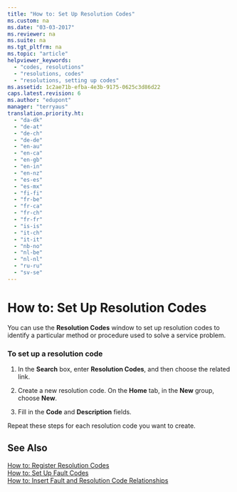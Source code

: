 ```yaml
---
title: "How to: Set Up Resolution Codes"
ms.custom: na
ms.date: "03-03-2017"
ms.reviewer: na
ms.suite: na
ms.tgt_pltfrm: na
ms.topic: "article"
helpviewer_keywords: 
  - "codes, resolutions"
  - "resolutions, codes"
  - "resolutions, setting up codes"
ms.assetid: 1c2ae71b-efba-4e3b-9175-0625c3d86d22
caps.latest.revision: 6
ms.author: "edupont"
manager: "terryaus"
translation.priority.ht: 
  - "da-dk"
  - "de-at"
  - "de-ch"
  - "de-de"
  - "en-au"
  - "en-ca"
  - "en-gb"
  - "en-in"
  - "en-nz"
  - "es-es"
  - "es-mx"
  - "fi-fi"
  - "fr-be"
  - "fr-ca"
  - "fr-ch"
  - "fr-fr"
  - "is-is"
  - "it-ch"
  - "it-it"
  - "nb-no"
  - "nl-be"
  - "nl-nl"
  - "ru-ru"
  - "sv-se"
---
```

# How to: Set Up Resolution Codes
You can use the **Resolution Codes** window to set up resolution codes to identify a particular method or procedure used to solve a service problem.  
  
### To set up a resolution code  
  
1.  In the **Search** box, enter **Resolution Codes**, and then choose the related link.  
  
2.  Create a new resolution code. On the **Home** tab, in the **New** group, choose **New**.  
  
3.  Fill in the **Code** and **Description** fields.  
  
 Repeat these steps for each resolution code you want to create.  
  
## See Also  
 [How to: Register Resolution Codes](../Service/how-to-register-resolution-codes.md)   
 [How to: Set Up Fault Codes](../Service/how-to-set-up-fault-codes.md)   
 [How to: Insert Fault and Resolution Code Relationships](../Service/how-to-insert-fault-and-resolution-code-relationships.md)